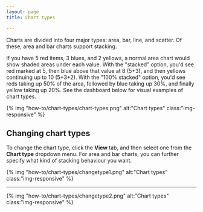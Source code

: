 ```yaml
---
layout: page
title: Chart types

---
```


Charts are divided into four major types: area, bar, line, and scatter. Of these, area and bar charts support stacking.

If you have 5 red items, 3 blues, and 2 yellows, a normal area chart would show shaded areas under each value. With the "stacked" option, you'd see red marked at 5, then blue above that value at 8 (5+3), and then yellows continuing up to 10 (5+3+2). With the "100% stacked" option, you'd see reds taking up 50% of the area, followed by blue taking up 30%, and finally yellow taking up 20%. See the dashboard below for visual examples of chart types.

{% img "how-to/chart-types/chart-types.png" alt:"Chart types" class:"img-responsive" %}

## Changing chart types

To change the chart type, click the **View** tab, and then select one from the **Chart type** dropdown menu. For area and bar charts, you can further specify what kind of stacking behaviour you want.

{% img "how-to/chart-types/changetype1.png" alt:"Chart types" class:"img-responsive" %}

---

{% img "how-to/chart-types/changetype2.png" alt:"Chart types" class:"img-responsive" %}

